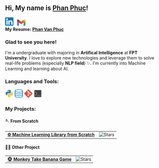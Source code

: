 ## Hi, My name is [Phan Phuc](https://github.com/pphuc25)!

<!-- [![Linkedin Badge](https://img.shields.io/badge/LinkedIn-0077B5?style=for-the-badge&logo=linkedin&logoColor=white)](https://www.linkedin.com/in/hiamdiu/)
[![Gmail Badge](https://img.shields.io/badge/Gmail-D14836?style=for-the-badge&logo=gmail&logoColor=white)](https://mail.google.com/mail/u/0/#inbox?compose=GTvVlcSMTRsbLtgqfkStwMjGrTBCzTvdsBlwqlBqfRJqVMSWwCDpKltjWfNKsVlkShHfQxqmqSDGb) -->

<a href="https://www.linkedin.com/in/hiamdiu/"><img width="27" height="27" alt="Linkedin" title="Linkedin" src="icon/linkedin.png"/></a> &#8287;
<a href="https://mail.google.com/mail/u/0/#inbox?compose=GTvVlcSMTRsbLtgqfkStwMjGrTBCzTvdsBlwqlBqfRJqVMSWwCDpKltjWfNKsVlkShHfQxqmqSDGb"><img width="27" heigh="27" alt="Gmail" title="Gmail" src="icon/gmail.png"/></a> &#8287;&#8287;&#8287;&#8287;&#8287;
</br>
**My Resume:**  [**Phan Van Phuc**](Phan-Van-Phuc-resume.pdf)
<!-- [![Twitter Badge](https://img.shields.io/badge/-Twitter-00acee?style=flat-square&logo=Twitter&logoColor=white)](https://twitter.com/iampavangandhi) -->
<!-- [![Website Badge](https://img.shields.io/badge/Website-3b5998?style=flat-square&logo=google-chrome&logoColor=white)](https://iampavangandhi.github.io/) -->

### Glad to see you here! &nbsp;

I'm a undergraduate with majoring in **Artifical Intelligence** at **FPT University**. I love to explore new technologies and leverage them to solve real-life problems (especially **NLP field**) ✨. I'm currently into Machine Learning and learning about AI.

<!-- Like My Work?

<a href="https://www.buymeacoffee.com/iampavangandhi" target="_blank"><img src="https://cdn.buymeacoffee.com/buttons/v2/default-yellow.png" alt="Buy Me A Coffee" height="60px" width="217px" ></a>
[![](https://gitwar.herokuapp.com/badge?username=iampavangandhi&label=Gitwar%20Profile%20Score&style=for-the-badge&color=0088cc)](https://gitwar.herokuapp.com/) -->

<!-- <img align="right" height="250" width="375" alt="" src="https://raw.githubusercontent.com/iampavangandhi/iampavangandhi/master/gifs/coder.gif" /> -->

<!-- ### Talking about Personal Stuffs:

- 🛠 &nbsp; I’m currently working with **Python**, **SQL**
- 🚀 &nbsp; I’m currently learning Full Stack Development.
- 📫 &nbsp; How to reach me: pavangandhi100@gmail.com.
- 📝 &nbsp; Checkout my [Resume](https://github.com/iampavangandhi/iampavangandhi/blob/master/resume.pdf).

### My Absolute Favorites:

- 💻 &nbsp; I love exploring new tech stack and building cool stuffs.
- 📰 &nbsp; Reading & writing tech blogs whenever possible.
- 🍕 &nbsp; Hackathons, meetups & tech events. -->

### Languages and Tools:
<!-- ![my_image](icon/python.png =27x27) -->
<code><img src="icon/python.png" width="27" height="27" title="Python"/></code>
<code><img src="icon/SQL.png" width="27" height="27" title="SQL"/></code>
<code><img src="icon/git.png" width="27" height="27" title="Git"/></code>
<code><img src="icon/terminal.png" width="27" height="27" title="Terminal"/></code>

<!--
<code><img height="25" src="https://raw.githubusercontent.com/github/explore/80688e429a7d4ef2fca1e82350fe8e3517d3494d/topics/sass/sass.png" alt="sass"></code>
-->



### My Projects:

<!-- <details>	
  <summary><b>⚡ Github Stats</b></summary>

  <br />
  <img height="180" src="https://github-readme-stats.vercel.app/api?username=iampavangandhi&show_icons=true&hide_border=true&&count_private=true&include_all_commits=true" />
  <img height="180em" src="https://github-readme-stats.vercel.app/api/top-langs/?username=iampavangandhi&exclude_repo=KNN-Image-Classification&show_icons=true&hide_border=true&layout=compact&langs_count=8"/>
</details>

<details>	
  <summary><b>☄️ Github Streaks</b></summary>

  <br />
  <img height="180em" src="https://github-readme-streak-stats.herokuapp.com/?user=iampavangandhi&hide_border=true" />
</details> -->

<!-- <details> -->
<!-- <summary><b>🖼️ Computer Vision</b></summary>
<table>
  <tr>
    <td><a href="https://github.com/iampavangandhi/Gitwar"><b>🚀 </b></a></td>
    <td><img alt="Stars" src="https://img.shields.io/github/stars/iampavangandhi/Gitwar?style=flat-square&labelColor=343b41"/></td>
  </tr>
  <tr>
    <td><a href="https://github.com/iampavangandhi/TradeByte"><b>💸 TradeByte</b></a></td>
    <td><img alt="Stars" src="https://img.shields.io/github/stars/iampavangandhi/TradeByte?style=flat-square&labelColor=343b41"/></td>
  </tr>
  <tr>
    <td><a href="https://github.com/iampavangandhi/TheNodeCourse"><b>👨🏻‍💻 TheNodeCourse</b></a></td>
    <td><img src="https://img.shields.io/github/stars/iampavangandhi/TheNodeCourse?style=flat-square&labelColor=343b41"/></td>
  </tr>
  <tr>
    <td><a href="https://github.com/iampavangandhi/iampavangandhi"><b>🤓 iampavangandhi</b></a></td>
    <td><img alt="Stars" src="https://img.shields.io/github/stars/iampavangandhi/iampavangandhi?style=flat-square&labelColor=343b41"/></td>
    </tr>
</table> -->


<!-- <br />
<summary><b>📃 Natural Language Processing</b></summary> -->

<!-- <br />
<summary><b>🎤 Speech</b></summary> -->

#### 🪡 From Scratch
<table>
  <tr>
    <td>
      <a href="https://github.com/AI-Coffee/mllib-from-scratch">
        <b>⚙️ Machine Learning Library from Scratch</b>
      </a>
    </td>
<!--     <td><img alt="Stars" src="https://img.shields.io/github/stars/AI-Coffee/mllib-from-scratch"/></td> -->
	  <td><img alt="Stars" src="https://img.shields.io/github/stars/AI-Coffee/mllib-from-scratch?color=%23FFFF66&style=flat-square"/></td>
  </tr>
</table>

<!-- <br /> -->
#### 🏌️‍♂️ Other Project
<table>
  <tr>
    <td>
      <a href="https://github.com/pphuc25/Monkey-take-banana">
        <b>🐵 Monkey Take Banana Game</b>
      </a>
    </td>
    <td><img alt="Stars" src="https://img.shields.io/github/stars/pphuc25/Monkey-take-banana?color=%23FFFF66&style=flat-square"/></td>
  </tr>
</table>
 
<!-- <details>	
  <br />
  <summary><b>⚙️ Things I use to get stuff done</b></summary>
  	<ul>
  	    <li><b>OS:</b> Ubuntu 20.04</li>
	    <li><b>Laptop: </b> HP Elitebook (i5)</li>
  	    <li><b>Browser: </b> Firefox Web Browser</li>
	    <li><b>Terminal: </b> ZSH: Oh My Zsh (PowerLevel10k)</li>
	    <li><b>Code Editor:</b> VSCode - The best editor out there.</li>
	    <li><b>To Stay Updated:</b> Dev.to, Medium, Linkedin and Twitter.</li>
	    <br />
	⚛️ Checkout My VSCode Configrations <a href="https://gist.github.com/iampavangandhi/039b1dc5a7cdcb007ab3691814d53130">Here</a>.
	</ul>	
</details> -->

<!-- #

<div align="center">

### Show some ❤️ by starring some of the repositories!

</div> -->
